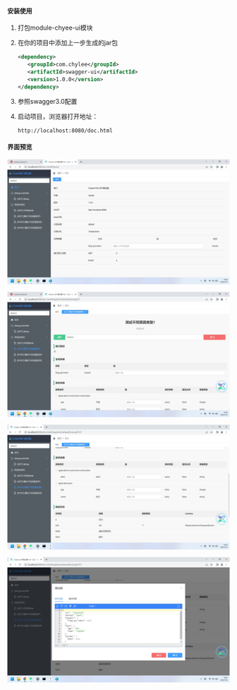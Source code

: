 #### 安装使用

1. 打包module-chyee-ui模块

2. 在你的项目中添加上一步生成的jar包

   ```xml
   <dependency>
      <groupId>com.chylee</groupId>
      <artifactId>swagger-ui</artifactId>
      <version>1.0.0</version>
   </dependency>
   ```

3. 参照swagger3.0配置

4. 启动项目，浏览器打开地址：

   ```url
   http://localhost:8080/doc.html
   ```

#### 界面预览

![](home.jpg)

![](api-info.jpg)

![](api-info2.jpg)

![](debug.jpg)
